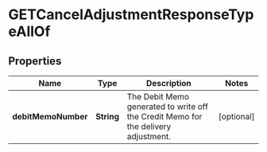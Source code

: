 

# GETCancelAdjustmentResponseTypeAllOf


## Properties

| Name | Type | Description | Notes |
|------------ | ------------- | ------------- | -------------|
|**debitMemoNumber** | **String** | The Debit Memo generated to write off the Credit Memo for the delivery adjustment.         |  [optional] |



